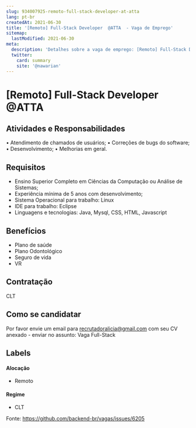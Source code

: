 ```yaml
---
slug: 934007925-remoto-full-stack-developer-at-atta
lang: pt-br
createdAt: 2021-06-30
title: '[Remoto] Full-Stack Developer  @ATTA  - Vaga de Emprego'
sitemap:
  lastModified: 2021-06-30
meta:
  description: 'Detalhes sobre a vaga de emprego: [Remoto] Full-Stack Developer  @ATTA '
  twitter:
    card: summary
    site: '@nawarian'
---
```


# [Remoto] Full-Stack Developer  @ATTA 


## Atividades e Responsabilidades

• Atendimento de chamados de usuários;
• Correções de bugs do software;
• Desenvolvimento;
• Melhorias em geral.

## Requisitos

* Ensino Superior Completo em Ciências da Computação ou Análise de Sistemas;
* Experiência mínima de 5 anos com desenvolvimento;
* Sistema Operacional para trabalho: Linux
* IDE para trabalho: Eclipse
* Linguagens e tecnologias: Java, Mysql, CSS, HTML, Javascript

## Benefícios

- Plano de saúde
- Plano Odontológico
- Seguro de vida
- VR 


## Contratação

CLT

## Como se candidatar

Por favor envie um email para recrutadoralicia@gmail.com com seu CV anexado - enviar no assunto: Vaga Full-Stack

## Labels

#### Alocação
- Remoto

#### Regime
- CLT


Fonte: https://github.com/backend-br/vagas/issues/6205